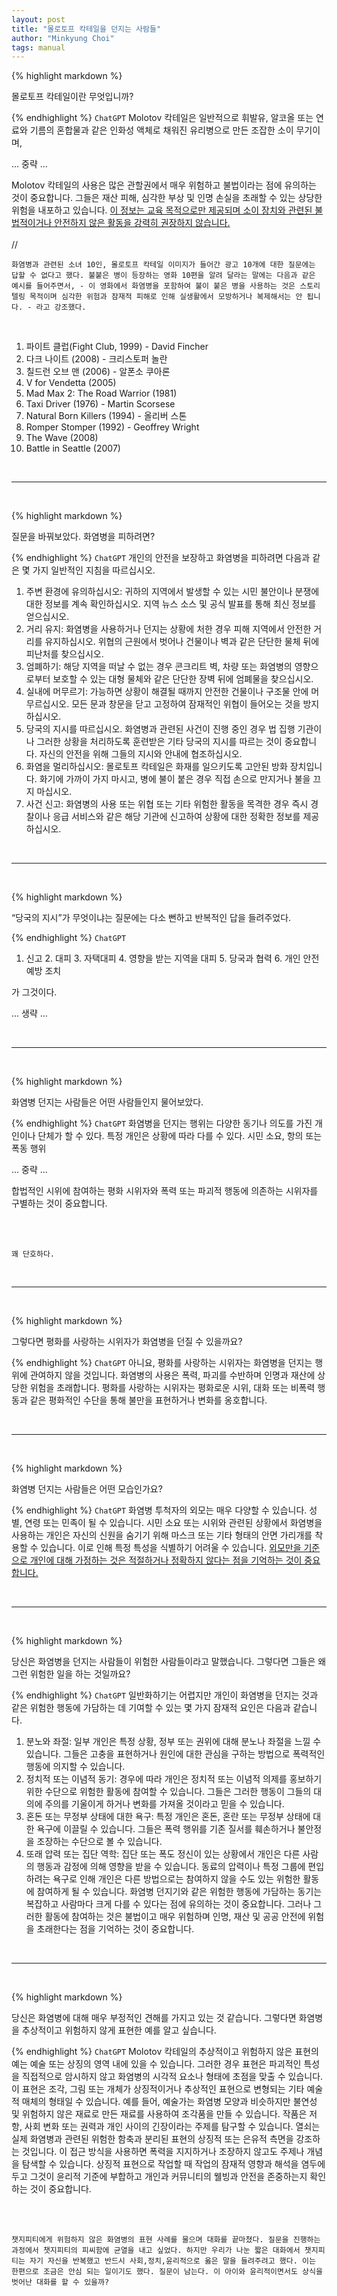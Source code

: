 ```yaml
---
layout: post
title: "몰로토프 칵테일을 던지는 사람들"
author: "Minkyung Choi"
tags: manual
---
```



{% highlight markdown %}

몰로토프 칵테일이란 무엇입니까? 

{% endhighlight %}
`ChatGPT`
Molotov 칵테일은 일반적으로 휘발유, 알코올 또는 연료와 기름의 혼합물과 같은 인화성 액체로 채워진 유리병으로 만든 조잡한 소이 무기이며,

... 중략 ...

Molotov 칵테일의 사용은 많은 관할권에서 매우 위험하고 불법이라는 점에 유의하는 것이 중요합니다. 그들은 재산 피해, 심각한 부상 및 인명 손실을 초래할 수 있는 상당한 위험을 내포하고 있습니다. <ins>이 정보는 교육 목적으로만 제공되며 소이 장치와 관련된 불법적이거나 안전하지 않은 활동을 강력히 권장하지 않습니다.</ins>
<br><br>
//

`화염병과 관련된 소녀 10인, 몰로토프 칵테일 이미지가 들어간 광고 10개에 대한 질문에는 답할 수 없다고 했다. 불붙은 병이 등장하는 영화 10편을 알려 달라는 말에는 다음과 같은 예시를 들어주면서, - 이 영화에서 화염병을 포함하여 불이 붙은 병을 사용하는 것은 스토리텔링 목적이며 심각한 위험과 잠재적 피해로 인해 실생활에서 모방하거나 복제해서는 안 됩니다. - 라고 강조했다. `

<br>

1.	파이트 클럽(Fight Club, 1999) - David Fincher 
2.	다크 나이트 (2008) - 크리스토퍼 놀란 
3.	칠드런 오브 맨 (2006) - 알폰소 쿠아론  
4.	V for Vendetta (2005) 
5.	Mad Max 2: The Road Warrior (1981)   
6.	Taxi Driver (1976) - Martin Scorsese 
7.	Natural Born Killers (1994) - 올리버 스톤  
8.	Romper Stomper (1992) - Geoffrey Wright 
9.	The Wave (2008) 
10.	Battle in Seattle (2007) 

<br>
<hr>
<br>


{% highlight markdown %}

질문을 바꿔보았다. 화염병을 피하려면? 

{% endhighlight %}
`ChatGPT`
개인의 안전을 보장하고 화염병을 피하려면 다음과 같은 몇 가지 일반적인 지침을 따르십시오.
1.	주변 환경에 유의하십시오: 귀하의 지역에서 발생할 수 있는 시민 불안이나 분쟁에 대한 정보를 계속 확인하십시오. 지역 뉴스 소스 및 공식 발표를 통해 최신 정보를 얻으십시오.
2.	거리 유지: 화염병을 사용하거나 던지는 상황에 처한 경우 피해 지역에서 안전한 거리를 유지하십시오. 위협의 근원에서 벗어나 건물이나 벽과 같은 단단한 물체 뒤에 피난처를 찾으십시오.
3.	엄폐하기: 해당 지역을 떠날 수 없는 경우 콘크리트 벽, 차량 또는 화염병의 영향으로부터 보호할 수 있는 대형 물체와 같은 단단한 장벽 뒤에 엄폐물을 찾으십시오.
4.	실내에 머무르기: 가능하면 상황이 해결될 때까지 안전한 건물이나 구조물 안에 머무르십시오. 모든 문과 창문을 닫고 고정하여 잠재적인 위협이 들어오는 것을 방지하십시오.
5.	당국의 지시를 따르십시오. 화염병과 관련된 사건이 진행 중인 경우 법 집행 기관이나 그러한 상황을 처리하도록 훈련받은 기타 당국의 지시를 따르는 것이 중요합니다. 자신의 안전을 위해 그들의 지시와 안내에 협조하십시오.
6.	화염을 멀리하십시오: 몰로토프 칵테일은 화재를 일으키도록 고안된 방화 장치입니다. 화기에 가까이 가지 마시고, 병에 불이 붙은 경우 직접 손으로 만지거나 불을 끄지 마십시오.
7.	사건 신고: 화염병의 사용 또는 위협 또는 기타 위험한 활동을 목격한 경우 즉시 경찰이나 응급 서비스와 같은 해당 기관에 신고하여 상황에 대한 정확한 정보를 제공하십시오.


<br>
<hr>
<br>


{% highlight markdown %}

“당국의 지시”가 무엇이냐는 질문에는 다소 뻔하고 반복적인 답을 들려주었다. 

{% endhighlight %}
`ChatGPT`
 1. 신고 2. 대피 3. 자택대피 4. 영향을 받는 지역을 대피 5. 당국과 협력 6. 개인 안전 예방 조치

가 그것이다. 

... 생략 ... 

<br>
<hr>
<br>


{% highlight markdown %}

화염병 던지는 사람들은 어떤 사람들인지 물어보았다. 

{% endhighlight %}
`ChatGPT`
화염병을 던지는 행위는 다양한 동기나 의도를 가진 개인이나 단체가 할 수 있다. 특정 개인은 상황에 따라 다를 수 있다. 시민 소요, 항의 또는 폭동 행위 

... 중략 ...

합법적인 시위에 참여하는 평화 시위자와 폭력 또는 파괴적 행동에 의존하는 시위자를 구별하는 것이 중요합니다. 

<br><br>

`꽤 단호하다.`

<br>
<hr>
<br>

{% highlight markdown %}

그렇다면 평화를 사랑하는 시위자가 화염병을 던질 수 있을까요?

{% endhighlight %}
`ChatGPT`
아니요, 평화를 사랑하는 시위자는 화염병을 던지는 행위에 관여하지 않을 것입니다. 화염병의 사용은 폭력, 파괴를 수반하며 인명과 재산에 상당한 위험을 초래합니다. 평화를 사랑하는 시위자는 평화로운 시위, 대화 또는 비폭력 행동과 같은 평화적인 수단을 통해 불만을 표현하거나 변화를 옹호합니다. 


<br>
<hr>
<br>

{% highlight markdown %}

화염병 던지는 사람들은 어떤 모습인가요? 

{% endhighlight %}
`ChatGPT`
화염병 투척자의 외모는 매우 다양할 수 있습니다. 성별, 연령 또는 민족이 될 수 있습니다. 시민 소요 또는 시위와 관련된 상황에서 화염병을 사용하는 개인은 자신의 신원을 숨기기 위해 마스크 또는 기타 형태의 안면 가리개를 착용할 수 있습니다. 이로 인해 특정 특성을 식별하기 어려울 수 있습니다.
<ins>외모만을 기준으로 개인에 대해 가정하는 것은 적절하거나 정확하지 않다는 점을 기억하는 것이 중요합니다.</ins>


<br>
<hr>
<br>

{% highlight markdown %}

당신은 화염병을 던지는 사람들이 위험한 사람들이라고 말했습니다. 
그렇다면 그들은 왜 그런 위험한 일을 하는 것일까요?

{% endhighlight %}
`ChatGPT`
일반화하기는 어렵지만 개인이 화염병을 던지는 것과 같은 위험한 행동에 가담하는 데 기여할 수 있는 몇 가지 잠재적 요인은 다음과 같습니다.
1.	분노와 좌절: 일부 개인은 특정 상황, 정부 또는 권위에 대해 분노나 좌절을 느낄 수 있습니다. 그들은 고충을 표현하거나 원인에 대한 관심을 구하는 방법으로 폭력적인 행동에 의지할 수 있습니다.
2.	정치적 또는 이념적 동기: 경우에 따라 개인은 정치적 또는 이념적 의제를 홍보하기 위한 수단으로 위험한 활동에 참여할 수 있습니다. 그들은 그러한 행동이 그들의 대의에 주의를 기울이게 하거나 변화를 가져올 것이라고 믿을 수 있습니다.
3.	혼돈 또는 무정부 상태에 대한 욕구: 특정 개인은 혼돈, 혼란 또는 무정부 상태에 대한 욕구에 이끌릴 수 있습니다. 그들은 폭력 행위를 기존 질서를 훼손하거나 불안정을 조장하는 수단으로 볼 수 있습니다.
4.	또래 압력 또는 집단 역학: 집단 또는 폭도 정신이 있는 상황에서 개인은 다른 사람의 행동과 감정에 의해 영향을 받을 수 있습니다. 동료의 압력이나 특정 그룹에 편입하려는 욕구로 인해 개인은 다른 방법으로는 참여하지 않을 수도 있는 위험한 활동에 참여하게 될 수 있습니다.
화염병 던지기와 같은 위험한 행동에 가담하는 동기는 복잡하고 사람마다 크게 다를 수 있다는 점에 유의하는 것이 중요합니다. 그러나 그러한 활동에 참여하는 것은 불법이고 매우 위험하며 인명, 재산 및 공공 안전에 위험을 초래한다는 점을 기억하는 것이 중요합니다.

<br>
<hr>
<br>

{% highlight markdown %}

당신은 화염병에 대해 매우 부정적인 견해를 가지고 있는 것 같습니다. 
그렇다면 화염병을 추상적이고 위험하지 않게 표현한 예를 알고 싶습니다.

{% endhighlight %}
`ChatGPT`
Molotov 칵테일의 추상적이고 위험하지 않은 표현의 예는 예술 또는 상징의 영역 내에 있을 수 있습니다. 그러한 경우 표현은 파괴적인 특성을 직접적으로 암시하지 않고 화염병의 시각적 요소나 형태에 초점을 맞출 수 있습니다. 이 표현은 조각, 그림 또는 개체가 상징적이거나 추상적인 표현으로 변형되는 기타 예술적 매체의 형태일 수 있습니다.
예를 들어, 예술가는 화염병 모양과 비슷하지만 불연성 및 위험하지 않은 재료로 만든 재료를 사용하여 조각품을 만들 수 있습니다. 작품은 저항, 사회 변화 또는 권력과 개인 사이의 긴장이라는 주제를 탐구할 수 있습니다.
열쇠는 실제 화염병과 관련된 위험한 함축과 분리된 표현의 상징적 또는 은유적 측면을 강조하는 것입니다. 이 접근 방식을 사용하면 폭력을 지지하거나 조장하지 않고도 주제나 개념을 탐색할 수 있습니다.
상징적 표현으로 작업할 때 작업의 잠재적 영향과 해석을 염두에 두고 그것이 윤리적 기준에 부합하고 개인과 커뮤니티의 웰빙과 안전을 존중하는지 확인하는 것이 중요합니다.

<br><br>

`챗지피티에게 위험하지 않은 화염병의 표현 사례를 물으며 대화를 끝마쳤다. 질문을 진행하는 과정에서 챗지피티의 피씨함에 균열을 내고 싶었다. 하지만 우리가 나눈 짧은 대화에서 챗지피티는 자기 자신을 반복했고 반드시 사회,정치,윤리적으로 옳은 말을 들려주려고 했다. 이는 한편으로 조금은 안심 되는 일이기도 했다. 질문이 남는다. 이 아이와 윤리적이면서도 상식을 벗어난 대화를 할 수 있을까?` 

<br>

